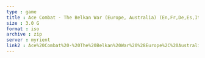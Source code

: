```yaml
---
type : game
title : Ace Combat - The Belkan War (Europe, Australia) (En,Fr,De,Es,It)
size : 3.0 G
format : iso
archive : zip
server : myrient
link2 : Ace%20Combat%20-%20The%20Belkan%20War%20%28Europe%2C%20Australia%29%20%28En%2CFr%2CDe%2CEs%2CIt%29
---
```

